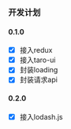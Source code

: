 ### 开发计划

#### 0.1.0
- [x] 接入redux
- [x] 接入taro-ui
- [x] 封装loading
- [x] 封装请求api

#### 0.2.0
- [x] 接入lodash.js